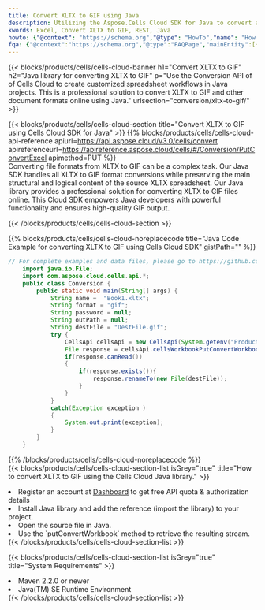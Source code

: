 ```yaml
---
title: Convert XLTX to GIF using Java 
description: Utilizing the Aspose.Cells Cloud SDK for Java to convert a XLTX format file to a GIF format file. 
kwords: Excel, Convert XLTX to GIF, REST, Java
howto: {"@context": "https://schema.org","@type": "HowTo","name": "How to convert XLTX to GIF using the Cells Cloud Java library.","description": "How to convert XLTX to GIF using the Cells Cloud Java library.","image": {"@type": "ImageObject"},"url": "/java/conversion/xltx-to-gif/","step": [{ "@type": "HowToStep","name": "How to convert XLTX to GIF using the Cells Cloud Java library. step 1", "image": {"@type": "ImageObject",},"url": "/java/conversion/xltx-to-gif/","text": "Register an account at <a href='https://dashboard.aspose.cloud/'>Dashboard</a> to get free API quota & authorization details",},{ "@type": "HowToStep","name": "How to convert XLTX to GIF using the Cells Cloud Java library. step 1", "image": {"@type": "ImageObject",},"url": "/java/conversion/xltx-to-gif/","text": "Install Java library and add the reference (import the library) to your project.",},{ "@type": "HowToStep","name": "How to convert XLTX to GIF using the Cells Cloud Java library. step 1", "image": {"@type": "ImageObject",},"url": "/java/conversion/xltx-to-gif/","text": "Open the source file in Java.",},{ "@type": "HowToStep","name": "How to convert XLTX to GIF using the Cells Cloud Java library. step 1", "image": {"@type": "ImageObject",},"url": "/java/conversion/xltx-to-gif/","text": "Use the `putConvertWorkbook` method to retrieve the resulting stream.",}, ],"supply": {"@type": "HowToSupply","name": "document"},"tool": [{"@type": "HowToTool","name": "IntelliJ IDEA, Visual Studio Code, Eclipse"},{"@type": "HowToTool","name": "Aspose Cells"}],"totalTime": "PT6M"}
fqa: {"@context":"https://schema.org","@type":"FAQPage","mainEntity":[{"@type":"Question","name":"Why convert file formats in C# using REST API?","acceptedAnswer":{"@type":"Answer","text":"Documents are encoded in many ways, and some files may be incompatible with the software you use. To open and read such files, just convert them to appropriate file formats.<br/><ol><li>Install .NET SDK and add the reference (import the library) to your project.</li><li>Open the source file in C# using REST API.</li><li>Call the PutConvertWorkbookRequest() method, passing an output filename with required extension.</li><li>Get the result of conversion as a separate file.</li></ol>"}},{"@type":"Question","name":"What file formats can I convert with your C# library?","acceptedAnswer":{"@type":"Answer","text":"We support a variety of file formats for conversion using .NET library, including XLSX, Excel, xls , PDF, CSV, HTML, Markdown, XML, PNG, JPG, TIFF, Json, TXT and many more."}},{"@type":"Question","name":"What is the maximum allowed file size for conversion using this .NET library?","acceptedAnswer":{"@type":"Answer","text":"There are no file size limits for format conversions using .NET library."}}]}
---
```



{{< blocks/products/cells/cells-cloud-banner h1="Convert XLTX to GIF" h2="Java library for converting XLTX to GIF" p="Use the Conversion API of of Cells Cloud to create customized spreadsheet workflows in Java projects. This is a professional solution to convert XLTX to GIF and other document formats online using Java." urlsection="conversion/xltx-to-gif/" >}}

{{< blocks/products/cells/cells-cloud-section  title="Convert XLTX to GIF using Cells Cloud SDK for Java" >}}
{{% blocks/products/cells/cells-cloud-api-reference  apiurl=https://api.aspose.cloud/v3.0/cells/convert  apireferenceurl=https://apireference.aspose.cloud/cells/#/Conversion/PutConvertExcel  apimethod=PUT %}}
<br/>
Converting file formats from XLTX to GIF can be a complex task. Our Java SDK handles all XLTX to GIF format conversions while preserving the main structural and logical content of the source XLTX spreadsheet. Our Java library provides a professional solution for converting XLTX to GIF files online. This Cloud SDK empowers Java developers with powerful functionality and ensures high-quality GIF output.

{{< /blocks/products/cells/cells-cloud-section >}}

{{% blocks/products/cells/cells-cloud-noreplacecode title="Java Code Example for converting XLTX to GIF using Cells Cloud SDK" gistPath="" %}}
 
```java
// For complete examples and data files, please go to https://github.com/aspose-cells-cloud/aspose-cells-cloud-java/
    import java.io.File;
    import com.aspose.cloud.cells.api.*;
    public class Conversion {
        public static void main(String[] args) {
            String name =  "Book1.xltx";
            String format = "gif";
            String password = null;
            String outPath = null;
            String destFile = "DestFile.gif";
            try {
                CellsApi cellsApi = new CellsApi(System.getenv("ProductClientId"), System.getenv("ProductClientSecret"));
                File response = cellsApi.cellsWorkbookPutConvertWorkbook(new File(name), format, password, outPath, null,null);            
                if(response.canRead())
                {
                    if(response.exists()){
                        response.renameTo(new File(destFile));
                    }                
                }
            }
            catch(Exception exception )
            {
                System.out.print(exception);
            }
        }
    }
```
 
{{% /blocks/products/cells/cells-cloud-noreplacecode  %}}
<br/>
{{< blocks/products/cells/cells-cloud-section-list isGrey="true"  title="How to convert XLTX to GIF using the Cells Cloud Java library." >}}
<li>Register an account at <a href="https://dashboard.aspose.cloud/">Dashboard</a> to get free API quota & authorization details</li>
<li>Install Java library and add the reference (import the library) to your project.</li>
<li>Open the source file in Java.</li>
<li>Use the `putConvertWorkbook` method to retrieve the resulting stream.</li>
{{< /blocks/products/cells/cells-cloud-section-list >}}

{{< blocks/products/cells/cells-cloud-section-list isGrey="true"  title="System Requirements" >}}
<li>Maven 2.2.0 or newer</li>
<li>Java(TM) SE Runtime Environment</li>
{{< /blocks/products/cells/cells-cloud-section-list >}}
